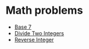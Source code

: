 # Math problems

- [Base 7](./Base7.java)
- [Divide Two Integers](./DivideTwoIntegers.java)
- [Reverse Integer](./ReverseInteger.java)
